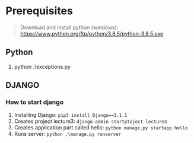 # Prerequisites
> Download and install python (windows): https://www.python.org/ftp/python/3.8.5/python-3.8.5.exe

## Python
1.  python .\exceptions.py

## DJANGO
### How to start django
1.  Installing Django: `pip3 install Django==3.1.1`
2.  Creates project lecture3: `django-admin startptoject lecture3`
3.  Creates application part called hello: `python manage.py startapp hello`
4.  Runs server: `python .\manage.py runserver`